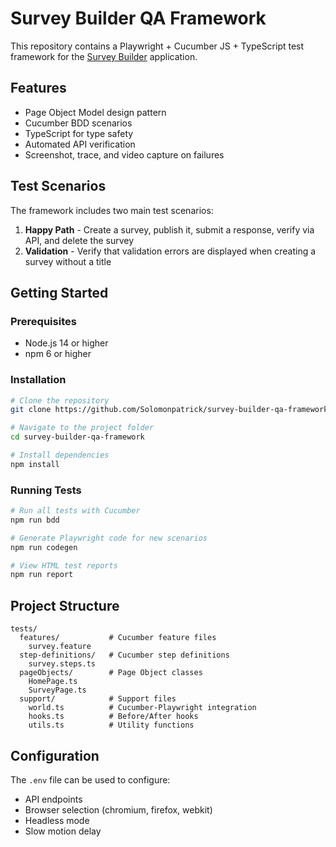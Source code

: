 # Survey Builder QA Framework

This repository contains a Playwright + Cucumber JS + TypeScript test framework for the [Survey Builder](https://github.com/r-wa/survey-builder) application.

## Features

- Page Object Model design pattern
- Cucumber BDD scenarios
- TypeScript for type safety
- Automated API verification
- Screenshot, trace, and video capture on failures

## Test Scenarios

The framework includes two main test scenarios:

1. **Happy Path** - Create a survey, publish it, submit a response, verify via API, and delete the survey
2. **Validation** - Verify that validation errors are displayed when creating a survey without a title

## Getting Started

### Prerequisites

- Node.js 14 or higher
- npm 6 or higher

### Installation

```bash
# Clone the repository
git clone https://github.com/Solomonpatrick/survey-builder-qa-framework.git

# Navigate to the project folder
cd survey-builder-qa-framework

# Install dependencies
npm install
```

### Running Tests

```bash
# Run all tests with Cucumber
npm run bdd

# Generate Playwright code for new scenarios
npm run codegen

# View HTML test reports
npm run report
```

## Project Structure

```
tests/
  features/           # Cucumber feature files
    survey.feature
  step-definitions/   # Cucumber step definitions
    survey.steps.ts
  pageObjects/        # Page Object classes
    HomePage.ts
    SurveyPage.ts
  support/            # Support files
    world.ts          # Cucumber-Playwright integration
    hooks.ts          # Before/After hooks
    utils.ts          # Utility functions
```

## Configuration

The `.env` file can be used to configure:
- API endpoints
- Browser selection (chromium, firefox, webkit)
- Headless mode
- Slow motion delay